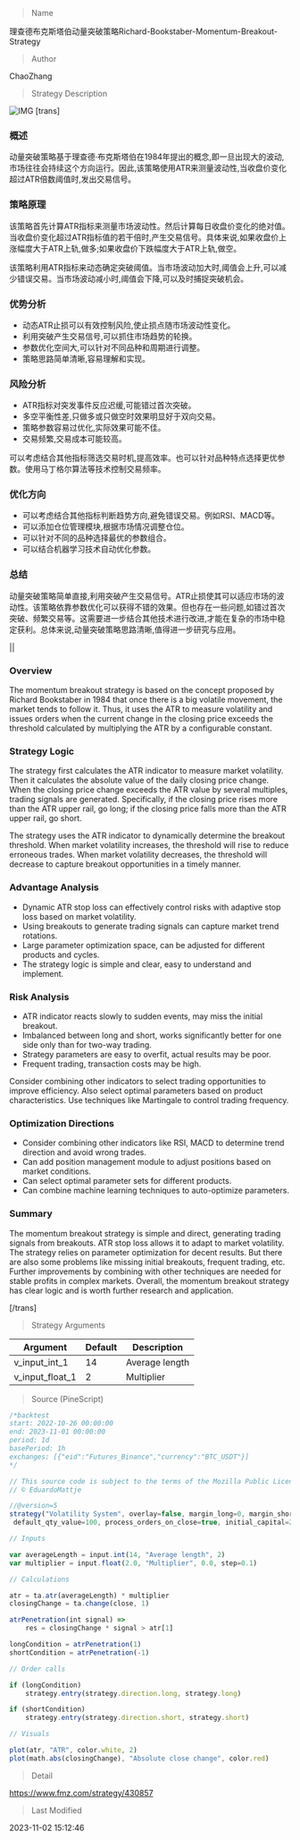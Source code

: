 
> Name

理查德布克斯塔伯动量突破策略Richard-Bookstaber-Momentum-Breakout-Strategy

> Author

ChaoZhang

> Strategy Description

![IMG](https://www.fmz.com/upload/asset/6e0be50af68a063a3b.png)
[trans]


### 概述

动量突破策略基于理查德·布克斯塔伯在1984年提出的概念,即一旦出现大的波动,市场往往会持续这个方向运行。因此,该策略使用ATR来测量波动性,当收盘价变化超过ATR倍数阈值时,发出交易信号。

### 策略原理

该策略首先计算ATR指标来测量市场波动性。然后计算每日收盘价变化的绝对值。当收盘价变化超过ATR指标值的若干倍时,产生交易信号。具体来说,如果收盘价上涨幅度大于ATR上轨,做多;如果收盘价下跌幅度大于ATR上轨,做空。

该策略利用ATR指标来动态确定突破阈值。当市场波动加大时,阈值会上升,可以减少错误交易。当市场波动减小时,阈值会下降,可以及时捕捉突破机会。

### 优势分析

- 动态ATR止损可以有效控制风险,使止损点随市场波动性变化。
- 利用突破产生交易信号,可以抓住市场趋势的轮换。  
- 参数优化空间大,可以针对不同品种和周期进行调整。
- 策略思路简单清晰,容易理解和实现。

### 风险分析

- ATR指标对突发事件反应迟缓,可能错过首次突破。  
- 多空平衡性差,只做多或只做空时效果明显好于双向交易。
- 策略参数容易过优化,实际效果可能不佳。
- 交易频繁,交易成本可能较高。

可以考虑结合其他指标筛选交易时机,提高效率。也可以针对品种特点选择更优参数。使用马丁格尔算法等技术控制交易频率。

### 优化方向 

- 可以考虑结合其他指标判断趋势方向,避免错误交易。例如RSI、MACD等。
- 可以添加仓位管理模块,根据市场情况调整仓位。
- 可以针对不同的品种选择最优的参数组合。
- 可以结合机器学习技术自动优化参数。

### 总结

动量突破策略简单直接,利用突破产生交易信号。ATR止损使其可以适应市场的波动性。该策略依靠参数优化可以获得不错的效果。但也存在一些问题,如错过首次突破、频繁交易等。这需要进一步结合其他技术进行改进,才能在复杂的市场中稳定获利。总体来说,动量突破策略思路清晰,值得进一步研究与应用。

||


### Overview

The momentum breakout strategy is based on the concept proposed by Richard Bookstaber in 1984 that once there is a big volatile movement, the market tends to follow it. Thus, it uses the ATR to measure volatility and issues orders when the current change in the closing price exceeds the threshold calculated by multiplying the ATR by a configurable constant.  

### Strategy Logic

The strategy first calculates the ATR indicator to measure market volatility. Then it calculates the absolute value of the daily closing price change. When the closing price change exceeds the ATR value by several multiples, trading signals are generated. Specifically, if the closing price rises more than the ATR upper rail, go long; if the closing price falls more than the ATR upper rail, go short.

The strategy uses the ATR indicator to dynamically determine the breakout threshold. When market volatility increases, the threshold will rise to reduce erroneous trades. When market volatility decreases, the threshold will decrease to capture breakout opportunities in a timely manner.

### Advantage Analysis

- Dynamic ATR stop loss can effectively control risks with adaptive stop loss based on market volatility.
- Using breakouts to generate trading signals can capture market trend rotations.
- Large parameter optimization space, can be adjusted for different products and cycles.
- The strategy logic is simple and clear, easy to understand and implement.

### Risk Analysis  

- ATR indicator reacts slowly to sudden events, may miss the initial breakout.
- Imbalanced between long and short, works significantly better for one side only than for two-way trading.
- Strategy parameters are easy to overfit, actual results may be poor. 
- Frequent trading, transaction costs may be high.

Consider combining other indicators to select trading opportunities to improve efficiency. Also select optimal parameters based on product characteristics. Use techniques like Martingale to control trading frequency.

### Optimization Directions

- Consider combining other indicators like RSI, MACD to determine trend direction and avoid wrong trades.
- Can add position management module to adjust positions based on market conditions.
- Can select optimal parameter sets for different products. 
- Can combine machine learning techniques to auto-optimize parameters.

### Summary

The momentum breakout strategy is simple and direct, generating trading signals from breakouts. ATR stop loss allows it to adapt to market volatility. The strategy relies on parameter optimization for decent results. But there are also some problems like missing initial breakouts, frequent trading, etc. Further improvements by combining with other techniques are needed for stable profits in complex markets. Overall, the momentum breakout strategy has clear logic and is worth further research and application.

[/trans]

> Strategy Arguments



|Argument|Default|Description|
|----|----|----|
|v_input_int_1|14|Average length|
|v_input_float_1|2|Multiplier|


> Source (PineScript)

``` javascript
/*backtest
start: 2022-10-26 00:00:00
end: 2023-11-01 00:00:00
period: 1d
basePeriod: 1h
exchanges: [{"eid":"Futures_Binance","currency":"BTC_USDT"}]
*/

// This source code is subject to the terms of the Mozilla Public License 2.0 at https://mozilla.org/MPL/2.0/
// © EduardoMattje

//@version=5
strategy("Volatility System", overlay=false, margin_long=0, margin_short=0, default_qty_type=strategy.percent_of_equity, 
 default_qty_value=100, process_orders_on_close=true, initial_capital=20000)

// Inputs

var averageLength = input.int(14, "Average length", 2)
var multiplier = input.float(2.0, "Multiplier", 0.0, step=0.1)

// Calculations

atr = ta.atr(averageLength) * multiplier
closingChange = ta.change(close, 1)

atrPenetration(int signal) =>
    res = closingChange * signal > atr[1]

longCondition = atrPenetration(1)
shortCondition = atrPenetration(-1)

// Order calls

if (longCondition)
    strategy.entry(strategy.direction.long, strategy.long)

if (shortCondition)
    strategy.entry(strategy.direction.short, strategy.short)

// Visuals

plot(atr, "ATR", color.white, 2)
plot(math.abs(closingChange), "Absolute close change", color.red)

```

> Detail

https://www.fmz.com/strategy/430857

> Last Modified

2023-11-02 15:12:46
